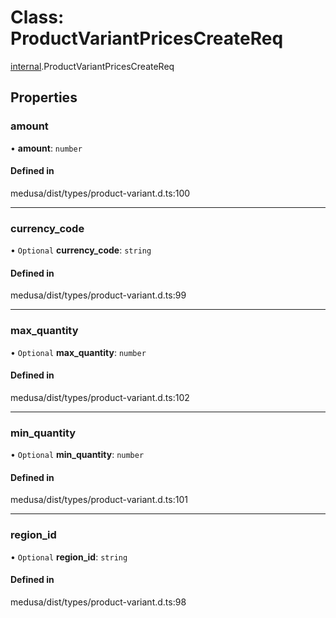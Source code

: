 # Class: ProductVariantPricesCreateReq

[internal](../modules/internal-18.md).ProductVariantPricesCreateReq

## Properties

### amount

• **amount**: `number`

#### Defined in

medusa/dist/types/product-variant.d.ts:100

___

### currency\_code

• `Optional` **currency\_code**: `string`

#### Defined in

medusa/dist/types/product-variant.d.ts:99

___

### max\_quantity

• `Optional` **max\_quantity**: `number`

#### Defined in

medusa/dist/types/product-variant.d.ts:102

___

### min\_quantity

• `Optional` **min\_quantity**: `number`

#### Defined in

medusa/dist/types/product-variant.d.ts:101

___

### region\_id

• `Optional` **region\_id**: `string`

#### Defined in

medusa/dist/types/product-variant.d.ts:98
